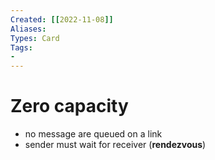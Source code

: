```yaml
---
Created: [[2022-11-08]]
Aliases: 
Types: Card
Tags: 
- 
---
```

# Zero capacity
- no message are queued on a link
- sender must wait for receiver (**rendezvous**)
